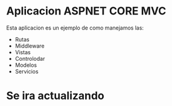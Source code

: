 # Aplicacion ASPNET CORE MVC 

Esta aplicacion es un ejemplo de como manejamos las:

  - Rutas
  - Middleware
  - Vistas
  - Controlodar
  - Modelos
  - Servicios

# Se ira actualizando
